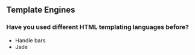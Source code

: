 
## Template Engines

### Have you used different HTML templating languages before?

* Handle bars
* Jade
